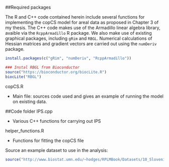 ##Required packages

The R and C++ code contained herein include several functions for implementing the copCS model for areal data as proposed in Chapter 3 of my thesis. The C++ code makes use of the Armadillo linear algebra library, avaible via the `RcppArmadillo` R package. We also make use of existing graphical packages, including `gRim` and `RBGL`. Numerical calculations of Hessian matrices and gradient vectors are carried out using the `numDeriv` package.

```R
install.packages(c("gRim", "numDeriv", "RcppArmadillo"))

### Instal RBGL from Bioconductor
source("https://bioconductor.org/biocLite.R")
biocLite("RBGL")
```

copCS.R

  - Main file: sources code used and gives an example of running the model on existing data.


##Code folder
IPS.cpp
  - Various C++ functions for carrying out IPS
	
helper_functions.R
  - Functions for fitting the copCS file


Source an example dataset to use in the analysis:

```R
source("http://www.biostat.umn.edu/~hodges/RPLMBook/Datasets/10_Slovenian_stomach_cancer/Slovenia_stomach_cancer_data.txt")
```

